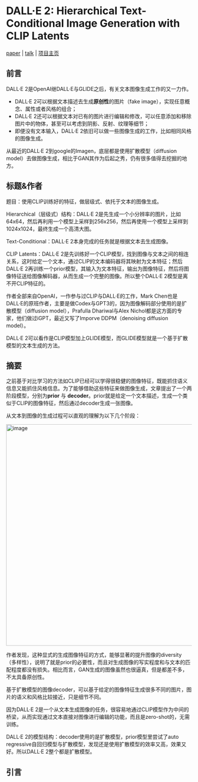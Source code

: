 # DALL·E 2: Hierarchical Text-Conditional Image Generation with CLIP Latents

[paper](https://arxiv.org/pdf/2204.06125.pdf) | [talk]() | [项目主页](https://openai.com/dall-e-2/)

## 前言

DALL·E 2是OpenAI继DALL·E与GLIDE之后，有关文本图像生成工作的又一力作。

- DALL·E 2可以根据文本描述去生成**原创性**的图片（fake image），实现任意概念、属性或者风格的组合；
- DALL·E 2还可以根据文本对已有的图片进行编辑和修改，可以任意添加和移除图片中的物体，甚至可以考虑到阴影、反射、纹理等细节；
- 即便没有文本输入，DALL·E 2依旧可以做一些图像生成的工作，比如相同风格的图像生成。

从最近的DALL·E 2到google的Imagen，底层都是使用扩散模型（diffusion model）去做图像生成，相比于GAN其作为后起之秀，仍有很多值得去挖掘的地方。

## 标题&作者

题目：使用CLIP训练好的特征，做层级式、依托于文本的图像生成。

Hierarchical（层级式）结构：DALL·E 2是先生成一个小分辨率的图片，比如64x64，然后再利用一个模型上采样到256x256，然后再使用一个模型上采样到1024x1024，最终生成一个高清大图。

Text-Conditional：DALL·E 2本身完成的任务就是根据文本去生成图像。

CLIP Latents：DALL·E 2是先训练好一个CLIP模型，找到图像与文本之间的相连关系，这时给定一个文本，通过CLIP的文本编码器将其映射为文本特征；然后DALL·E 2再训练一个prior模型，其输入为文本特征，输出为图像特征，然后将图像特征送给图像解码器，从而生成一个完整的图像。所以整个DALL·E 2模型是离不开CLIP特征的。

作者全部来自OpenAI，一作参与过CLIP与DALL·E的工作，Mark Chen也是DALL·E的原班作者，主要是做Codex与GPT3的，因为图像解码部分使用的是扩散模型（diffusion model），Prafulla Dhariwal与Alex Nichol都是这方面的专家，他们做过iGPT，最近又写了Imporve DDPM（denoising diffusion model）。

DALL·E 2可以看作是CLIP模型加上GLIDE模型，而GLIDE模型就是一个基于扩散模型的文本生成的方法。

## 摘要

之前基于对比学习的方法如CLIP已经可以学得很稳健的图像特征，既能抓住语义信息又能抓住风格信息。为了能够借助这些特征来做图像生成，文章提出了一个两阶段模型，分别为**prior** 与 **decoder**。prior就是给定一个文本描述，生成一个类似于CLIP的图像特征，然后通过decoder生成一张图像。

从文本到图像的生成过程可以直观的理解为以下几个阶段：

<img width="600" alt="image" src="https://user-images.githubusercontent.com/22740819/189401469-2b90ad1b-4cf3-4195-a3cf-762afd2b587a.png">

作者发现，这种显式的生成图像特征的方式，能够显著的提升图像的diversity（多样性），说明了就是prior的必要性，而且对生成图像的写实程度和与文本的匹配程度都没有损失。相比而言，GAN生成的图像虽然也很逼真，但是都差不多，不太具备原创性。

基于扩散模型的图像decoder，可以基于给定的图像特征生成很多不同的图片，图片的语义和风格比较接近，只是细节不同。

因为DALL·E 2是一个从文本生成图像的任务，很容易地通过CLIP模型作为中间的桥梁，从而实现通过文本直接对图像进行编辑的功能，而且是zero-shot的，无需训练。

DALL·E 2的模型结构：decoder使用的是扩散模型，prior模型里尝试了auto regressive自回归模型与扩散模型，发现还是使用扩散模型的效率又高，效果又好。所以DALL·E 2整个都是扩散模型。

## 引言
